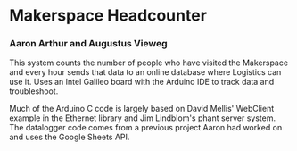 # Makerspace Headcounter
### Aaron Arthur and Augustus Vieweg

This system counts the number of people who have visited the Makerspace and every hour sends that data to an online database where Logistics can use it.  Uses an Intel Galileo board with the Arduino IDE to track data and troubleshoot.

Much of the Arduino C code is largely based on David Mellis' WebClient example in the Ethernet library and Jim Lindblom's phant server system.  The datalogger code comes from a previous project Aaron had worked on and uses the Google Sheets API.
